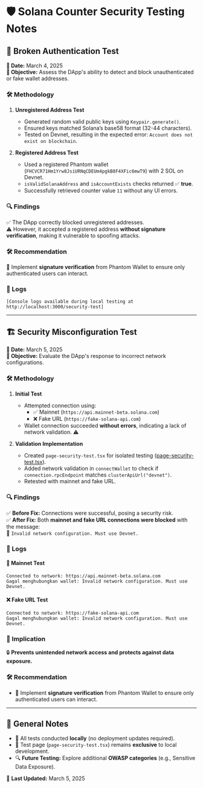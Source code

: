 # 🛡️ Solana Counter Security Testing Notes

## 🔐 Broken Authentication Test
**📅 Date:** March 4, 2025  
**🎯 Objective:** Assess the DApp's ability to detect and block unauthenticated or fake wallet addresses.

### 🛠️ Methodology
1. **Unregistered Address Test**
   - Generated random valid public keys using `Keypair.generate()`.
   - Ensured keys matched Solana’s base58 format (32-44 characters).
   - Tested on Devnet, resulting in the expected error: `Account does not exist on blockchain`.

2. **Registered Address Test**
   - Used a registered Phantom wallet (`FHCVCR71Hm1Yrw8JsiURNqCDEUm4pgkB8F4XFic6mwT9`) with 2 SOL on Devnet.
   - `isValidSolanaAddress` and `isAccountExists` checks returned ✅ **true**.
   - Successfully retrieved counter value `11` without any UI errors.

### 🔍 Findings
✅ The DApp correctly blocked unregistered addresses.  
⚠️ However, it accepted a registered address **without signature verification**, making it vulnerable to spoofing attacks.

### 🛠️ Recommendation
🔄 Implement **signature verification** from Phantom Wallet to ensure only authenticated users can interact.

### 📜 Logs
```
[Console logs available during local testing at http://localhost:3000/security-test]
```

---

## 🏗️ Security Misconfiguration Test
**📅 Date:** March 5, 2025  
**🎯 Objective:** Evaluate the DApp's response to incorrect network configurations.

### 🛠️ Methodology
1. **Initial Test**
   - Attempted connection using:
     - ✅ Mainnet (`https://api.mainnet-beta.solana.com`)
     - ❌ Fake URL (`https://fake-solana-api.com`)
   - Wallet connection succeeded **without errors**, indicating a lack of network validation. ⚠️

2. **Validation Implementation**
   - Created `page-security-test.tsx` for isolated testing ([page-security-test.tsx](https://github.com/kuzuma/solana-counter/blob/main/app/page-security-test.tsx)).
   - Added network validation in `connectWallet` to check if `connection.rpcEndpoint` matches `clusterApiUrl("devnet")`.
   - Retested with mainnet and fake URL.

### 🔍 Findings
✅ **Before Fix:** Connections were successful, posing a security risk.  
✅ **After Fix:** Both **mainnet and fake URL connections were blocked** with the message:  
   🚫 `Invalid network configuration. Must use Devnet.`

### 📜 Logs
#### 🔗 **Mainnet Test**
```
Connected to network: https://api.mainnet-beta.solana.com
Gagal menghubungkan wallet: Invalid network configuration. Must use Devnet.
```
#### ❌ **Fake URL Test**
```
Connected to network: https://fake-solana-api.com
Gagal menghubungkan wallet: Invalid network configuration. Must use Devnet.
```
### 🔄 Implication
🔒 **Prevents unintended network access and protects against data exposure.**

### 🛠️ Recommendation
- 🔄 Implement **signature verification** from Phantom Wallet to ensure only authenticated users can interact.
---

## 📝 General Notes
- 📍 All tests conducted **locally** (no deployment updates required).
- 🔬 Test page (`page-security-test.tsx`) remains **exclusive** to local development.
- 🔍 **Future Testing:** Explore additional **OWASP categories** (e.g., Sensitive Data Exposure).

📅 **Last Updated:** March 5, 2025

